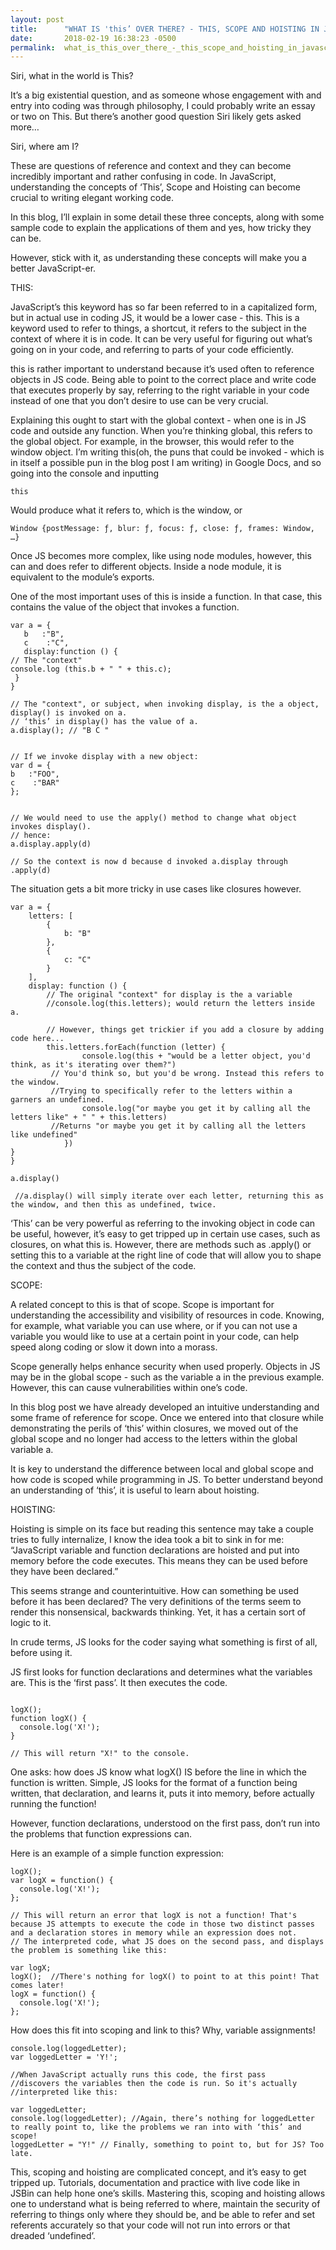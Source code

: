```yaml
---
layout: post
title:      "WHAT IS 'this’ OVER THERE? - THIS, SCOPE AND HOISTING IN JAVASCRIPT"
date:       2018-02-19 16:38:23 -0500
permalink:  what_is_this_over_there_-_this_scope_and_hoisting_in_javascript
---
```





Siri, what in the world is This?

It’s a big existential question, and as someone whose engagement with and entry into coding was through philosophy, I could probably write an essay or two on This. But there’s another good question Siri likely gets asked more…

Siri, where am I?

These are questions of reference and context and they can become incredibly important and rather confusing in code. In JavaScript, understanding the concepts of ‘This’, Scope and Hoisting can become crucial to writing elegant working code.

In this blog, I’ll explain in some detail these three concepts, along with some sample code to explain the applications of them and yes, how tricky they can be.

However, stick with it, as understanding these concepts will make you a better JavaScript-er.

THIS:

JavaScript’s this keyword has so far been referred to in a capitalized form, but in actual use in coding JS, it would be a lower case - this. This is a keyword used to refer to things, a shortcut, it refers to the subject in the context of where it is in code. It can be very useful for figuring out what’s going on in your code, and referring to parts of your code efficiently.

this is rather important to understand because it’s used often to reference objects in JS code. Being able to point to the correct place and write code that executes properly by say, referring to the right variable in your code instead of one that you don’t desire to use can be very crucial.

Explaining this ought to start with the global context - when one is in JS code and outside any function. When you’re thinking global, this refers to the global object. For example, in the browser, this would refer to the window object. I’m writing this(oh, the puns that could be invoked - which is in itself a possible pun in the blog post I am writing) in Google Docs, and so going into the console and inputting

```this ```

Would produce what it refers to, which is the window, or

```Window {postMessage: ƒ, blur: ƒ, focus: ƒ, close: ƒ, frames: Window, …}```

Once JS becomes more complex, like using node modules, however, this can and does refer to different objects. Inside a node module, it is equivalent to the module’s exports.

One of the most important uses of this is inside a function. In that case, this contains the value of the object that invokes a function. 

```
var a = {
   b   :"B",
   c    :"C",
   display:function () {
// The "context"
console.log (this.b + " " + this.c);
 }
}

// The "context", or subject, when invoking display, is the a object, display() is invoked on a.
// ‘this’ in display() has the value of a. 
a.display(); // "B C "


// If we invoke display with a new object:
var d = {
b   :"FOO",
c    :"BAR"
};


// We would need to use the apply() method to change what object invokes display().
// hence:
a.display.apply(d)

// So the context is now d because d invoked a.display through .apply(d)
```

The situation gets a bit more tricky in use cases like closures however. 

``` 
var a = {
    letters: [
        {
            b: "B"
        }, 
        {
            c: "C"
        }
    ],
    display: function () {
        // The original "context" for display is the a variable
        //console.log(this.letters); would return the letters inside a.
        
        // However, things get trickier if you add a closure by adding code here...
        this.letters.forEach(function (letter) {
                console.log(this + "would be a letter object, you'd think, as it's iterating over them?")
         // You'd think so, but you'd be wrong. Instead this refers to the window.
         //Trying to specifically refer to the letters within a garners an undefined. 
                console.log("or maybe you get it by calling all the letters like" + " " + this.letters)
         //Returns "or maybe you get it by calling all the letters like undefined"
            })
}
}

a.display()

 //a.display() will simply iterate over each letter, returning this as the window, and then this as undefined, twice.
```

‘This’ can be very powerful as referring to the invoking object in code can be useful, however, it’s easy to get tripped up in certain use cases, such as closures, on what this is. However, there are methods such as .apply() or setting this to a variable at the right line of code that will allow you to shape the context and thus the subject of the code. 

SCOPE:

A related concept to this is that of scope. Scope is important for understanding the accessibility and visibility of resources in code. Knowing, for example, what variable you can use where, or if you can not use a variable you would like to use at a certain point in your code, can help speed along coding or slow it down into a morass. 

Scope generally helps enhance security when used properly. Objects in JS may be in the global scope - such as the variable a in the previous example. However, this can cause vulnerabilities within one’s code. 

In this blog post we have already developed an intuitive understanding and some frame of reference for scope. Once we entered into that closure while demonstrating the perils of ‘this’ within closures, we moved out of the global scope and no longer had access to the letters within the global variable a. 

It is key to understand the difference between local and global scope and how code is scoped while programming in JS. To better understand beyond an understanding of ‘this’, it is useful to learn about hoisting. 

HOISTING: 

Hoisting is simple on its face but reading this sentence may take a couple tries to fully internalize, I know the idea took a bit to sink in for me: “JavaScript variable and function declarations are hoisted and put into memory before the code executes. This means they can be used before they have been declared.”

This seems strange and counterintuitive. How can something be used before it has been declared? The very definitions of the terms seem to render this nonsensical, backwards thinking. Yet, it has a certain sort of logic to it. 

In crude terms, JS looks for the coder saying what something is first of all, before using it. 

JS first looks for function declarations and determines what the variables are. This is the ‘first pass’. It then executes the code. 

``` 

logX();
function logX() {
  console.log('X!');
}

// This will return "X!" to the console.

```

One asks: how does JS know what logX() IS before the line in which the function is written. Simple, JS looks for the format of a function being written, that declaration, and learns it, puts it into memory, before actually running the function! 

However, function declarations, understood on the first pass, don’t run into the problems that function expressions can. 

Here is an example of a simple function expression: 

```
logX();
var logX = function() {
  console.log('X!');
};

// This will return an error that logX is not a function! That's because JS attempts to execute the code in those two distinct passes and a declaration stores in memory while an expression does not.
// The interpreted code, what JS does on the second pass, and displays the problem is something like this:

var logX;
logX();  //There's nothing for logX() to point to at this point! That comes later!
logX = function() {
  console.log('X!');
};

```

How does this fit into scoping and link to this? Why, variable assignments! 

```
console.log(loggedLetter);
var loggedLetter = 'Y!';

//When JavaScript actually runs this code, the first pass
//discovers the variables then the code is run. So it's actually 
//interpreted like this:

var loggedLetter;
console.log(loggedLetter); //Again, there’s nothing for loggedLetter to really point to, like the problems we ran into with ‘this’ and scope!
loggedLetter = "Y!" // Finally, something to point to, but for JS? Too late. 
```

This, scoping and hoisting are complicated concept, and it’s easy to get tripped up. Tutorials, documentation and practice with live code like in JSBin can help hone one’s skills. Mastering this, scoping and hoisting allows one to understand what is being referred to where, maintain the security of referring to things only where they should be, and be able to refer and set referents accurately so that your code will not run into errors or that dreaded ‘undefined’. 

